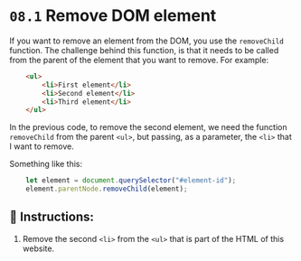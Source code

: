 # `08.1` Remove DOM element

If you want to remove an element from the DOM, you use the `removeChild` function. The challenge behind this function, is that it needs to be called from the parent of the element that you want to remove. For example:

```html
    <ul>
        <li>First element</li>
        <li>Second element</li>
        <li>Third element</li>
    </ul>
```

In the previous code, to remove the second element, we need the function `removeChild` from the parent `<ul>`, but passing, as a parameter, the `<li>` that I want to remove.

Something like this:

```js
    let element = document.querySelector("#element-id");
    element.parentNode.removeChild(element);
```

## 📝 Instructions:

1. Remove the second `<li>` from the `<ul>` that is part of the HTML of this website.